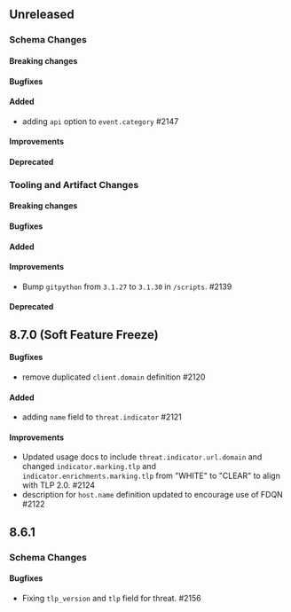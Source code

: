 <!-- When adding an entry to the Changelog:

- Please follow the Keep a Changelog: http://keepachangelog.com/ guidelines.
- Please insert your changelog line ordered by PR ID.
- Make sure you add your entry to the correct section (schema or tooling).

Thanks, you're awesome :-) -->

## Unreleased

### Schema Changes

#### Breaking changes

#### Bugfixes

#### Added

* adding `api` option to `event.category` #2147

#### Improvements

#### Deprecated

### Tooling and Artifact Changes

#### Breaking changes

#### Bugfixes

#### Added

#### Improvements

* Bump `gitpython` from `3.1.27` to `3.1.30` in `/scripts`. #2139

#### Deprecated

## 8.7.0 (Soft Feature Freeze)

#### Bugfixes

* remove duplicated `client.domain` definition #2120

#### Added

* adding `name` field to `threat.indicator` #2121

#### Improvements

* Updated usage docs to include `threat.indicator.url.domain` and changed `indicator.marking.tlp` and `indicator.enrichments.marking.tlp` from "WHITE" to "CLEAR" to align with TLP 2.0. #2124
* description for `host.name` definition updated to encourage use of FDQN #2122

## 8.6.1

### Schema Changes

#### Bugfixes

* Fixing `tlp_version` and `tlp` field for threat. #2156

<!-- All empty sections:

## Unreleased

### Schema Changes

#### Breaking changes

#### Bugfixes

#### Added

#### Improvements

#### Deprecated

### Tooling and Artifact Changes

#### Breaking changes

#### Bugfixes

#### Added

#### Improvements

#### Deprecated

-->
